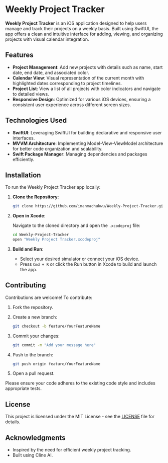 # Weekly Project Tracker

**Weekly Project Tracker** is an iOS application designed to help users manage and track their projects on a weekly basis. Built using SwiftUI, the app offers a clean and intuitive interface for adding, viewing, and organizing projects with visual calendar integration.

## Features

- **Project Management**: Add new projects with details such as name, start date, end date, and associated color.
- **Calendar View**: Visual representation of the current month with highlighted dates corresponding to project timelines.
- **Project List**: View a list of all projects with color indicators and navigate to detailed views.
- **Responsive Design**: Optimized for various iOS devices, ensuring a consistent user experience across different screen sizes.

## Technologies Used

- **SwiftUI**: Leveraging SwiftUI for building declarative and responsive user interfaces.
- **MVVM Architecture**: Implementing Model-View-ViewModel architecture for better code organization and scalability.
- **Swift Package Manager**: Managing dependencies and packages efficiently.

## Installation

To run the Weekly Project Tracker app locally:

1. **Clone the Repository**:

   ```bash
   git clone https://github.com/imanmachukwu/Weekly-Project-Tracker.git
   ```

2. **Open in Xcode**:

   Navigate to the cloned directory and open the `.xcodeproj` file:

   ```bash
   cd Weekly-Project-Tracker
   open "Weekly Project Tracker.xcodeproj"
   ```

3. **Build and Run**:

   - Select your desired simulator or connect your iOS device.
   - Press `Cmd + R` or click the Run button in Xcode to build and launch the app.

## Contributing

Contributions are welcome! To contribute:

1. Fork the repository.
2. Create a new branch:

   ```bash
   git checkout -b feature/YourFeatureName
   ```

3. Commit your changes:

   ```bash
   git commit -m "Add your message here"
   ```

4. Push to the branch:

   ```bash
   git push origin feature/YourFeatureName
   ```

5. Open a pull request.

Please ensure your code adheres to the existing code style and includes appropriate tests.

## License

This project is licensed under the MIT License - see the [LICENSE](LICENSE) file for details.

## Acknowledgments

- Inspired by the need for efficient weekly project tracking.
- Built using Cline AI.
